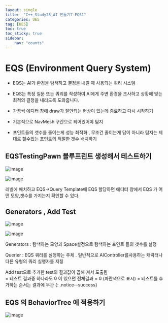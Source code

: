 ```yaml
---
layout: single
title:  "C++_Study28_AI 만들기7 EQS1"
categories: UE5
tag: [UE5]
toc: true
toc_sticky: true
sidebar:
    nav: "counts"
---
```


# EQS (Environment Query System)

* EQS는 AI가 환경을 탐색하고 결정을 내릴 때 사용되는 쿼리 시스템   
   
* EQS는 특정 질문 또는 쿼리를 작성하여 AI에게 주변 환경을 조사하고 상황에 맞는 최적의 결정을 내리도록 도와줍니다.

* 가끔씩 에디터 창에 draw가 잘안되는 현상이 있는데 종료하고 다시 시작하기

* 기본적으로 NavMesh 구간으로 되어있어야  탐지

* 포인트들의 갯수를 줄이는게 성능 최적화 , 무조건 줄이는게 답이 아니라 탐지는 제대로 할수있는 포인트의 적절한 갯수 배치하기



## EQSTestingPawn 블루프린트 생성해서 테스트하기 

![image](https://github.com/silverlnng/DatastructureStudy/assets/112385982/6f6c22c2-4fb4-4a19-ae76-50f52b9d48e2)
   

![image](https://github.com/silverlnng/DatastructureStudy/assets/112385982/732ed2aa-5475-4bdb-a708-839b99100b1d)
   
레벨에 배치하고 EQS->Query Template에 EQS 할당하면 에디터 창에서 EQS 가 어떤 모양,갯수를 가지는지 확인할 수 있다.

## Generators , Add Test

![image](https://github.com/silverlnng/DatastructureStudy/assets/112385982/bd060727-9d6b-4b9b-9d13-d615efe0c205)
   
![image](https://github.com/silverlnng/DatastructureStudy/assets/112385982/283c9ca0-8ed4-4d61-b7a5-f6436aed7fdf)
   
Generators : 탐색하는 모양과 Space설정으로 탐색하는 포인트 들의 갯수를 설정 
   
Querier : EQS 쿼리를 실행하는 주체 . 일반적으로 AIController를사용하는 캐릭터나 다른 유형의 쿼리 실행자를 지칭

Add test으로 추가한 test의 결과값이 곱해 져서 도출됨    
= 테스트 결과중 하나라도 0 이 있으면 전체결과 = 0 (파란색으로 표시) 
= 테스트를 추가하는 순서는 결과에 무관
{: .notice--success}
   

## EQS 의 BehaviorTree 에 적용하기
   
![image](https://github.com/silverlnng/DatastructureStudy/assets/112385982/0385c182-b33a-4773-a479-b27cb70413c4)
   
    
